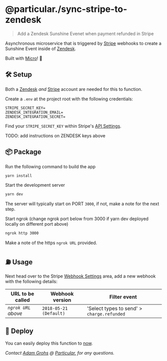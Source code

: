 # @particular./sync-stripe-to-zendesk

> Add a Zendesk Sunshine Evenet when payment refunded in Stripe

Asynchronous microservice that is triggered by [Stripe](https://stripe.com) webhooks to create a Sunshine Event inside of [Zendesk](https://zendesk.com).

Built with [Micro](https://github.com/zeit/micro)! 🤩

## 🛠 Setup

Both a [Zendesk](https://zendesk.com) _and_ [Stripe](https://stripe.com) account are needed for this to function.

Create a `.env` at the project root with the following credentials:

```dosini
STRIPE_SECRET_KEY=
ZENDESK_INTEGRATION_EMAIL=
ZENDESK_INTEGRATION_SECRET=
```

Find your `STRIPE_SECRET_KEY` within Stripe's [API Settings](https://dashboard.stripe.com/account/apikeys).

TODO: add instructions on ZENDESK keys above

## 📦 Package

Run the following command to build the app

```bash
yarn install
```

Start the development server

```bash
yarn dev
```

The server will typically start on PORT `3000`, if not, make a note for the next step.

Start ngrok (change ngrok port below from 3000 if yarn dev deployed locally on different port above)

```bash
ngrok http 3000
```

Make a note of the https `ngrok URL` provided.

## ⛽️ Usage

Next head over to the Stripe [Webhook Settings](https://dashboard.stripe.com/account/webhooks) area, add a new webhook with the following details:

| URL to be called    | Webhook version        | Filter event                               |
| ------------------- | ---------------------- | ------------------------------------------ |
| _`ngrok URL` above_ | `2018-05-21 (Default)` | 'Select types to send' > `charge.refunded` |

## 🚀 Deploy

You can easily deploy this function to [now](https://now.sh).

_Contact [Adam Grohs](https://www.linkedin.com/in/adamgrohs/) @ [Particular.](https://uniquelyparticular.com) for any questions._
